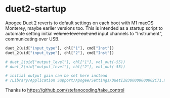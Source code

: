 # duet2-startup

[Apogee Duet 2](https://apogeedigital.com/) reverts to default settings on each boot with M1 macOS Monterey, maybe earlier versions too. This is intended as a startup script to automate setting initial ~~volume level out and~~ input channels to "Instrument", communicating over USB.

```py
duet_2(uid["input_type"], chl["1"], cmd["Inst"])
duet_2(uid["input_type"], chl["2"], cmd["Inst"])

# duet_2(uid["output_level"], chl["1"], vol_out(-55))
# duet_2(uid["output_level"], chl["2"], vol_out(-55))

# initial output gain can be set here instead
# /Library/Application Support/Apogee/Settings/DuetII8300000000002C71.xml
```

Thanks to https://github.com/stefanocoding/take_control

